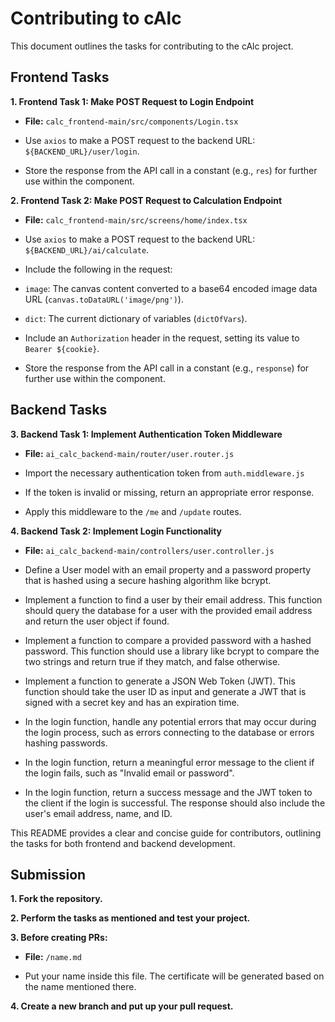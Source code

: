 
# Contributing to cAlc

  

This document outlines the tasks for contributing to the cAlc project.

  

## Frontend Tasks

  

**1. Frontend Task 1: Make POST Request to Login Endpoint**

  

* **File:** `calc_frontend-main/src/components/Login.tsx`

- Use `axios` to make a POST request to the backend URL: `${BACKEND_URL}/user/login`.

- Store the response from the API call in a constant (e.g., `res`) for further use within the component.

  

**2. Frontend Task 2: Make POST Request to Calculation Endpoint**

  

* **File:** `calc_frontend-main/src/screens/home/index.tsx`

- Use `axios` to make a POST request to the backend URL: `${BACKEND_URL}/ai/calculate`.

- Include the following in the request:

- `image`: The canvas content converted to a base64 encoded image data URL (`canvas.toDataURL('image/png')`).

- `dict`: The current dictionary of variables (`dictOfVars`).

- Include an `Authorization` header in the request, setting its value to `Bearer ${cookie}`.

- Store the response from the API call in a constant (e.g., `response`) for further use within the component.

  

## Backend Tasks

  

**3. Backend Task 1: Implement Authentication Token Middleware**

  

* **File:** `ai_calc_backend-main/router/user.router.js`

- Import the necessary authentication token from `auth.middleware.js`

- If the token is invalid or missing, return an appropriate error response.

- Apply this middleware to the `/me` and `/update` routes.

  

**4. Backend Task 2: Implement Login Functionality**

  

* **File:** `ai_calc_backend-main/controllers/user.controller.js`

- Define a User model with an email property and a password property that is hashed using a secure hashing algorithm like bcrypt.

- Implement a function to find a user by their email address. This function should query the database for a user with the provided email address and return the user object if found.

- Implement a function to compare a provided password with a hashed password. This function should use a library like bcrypt to compare the two strings and return true if they match, and false otherwise.

- Implement a function to generate a JSON Web Token (JWT). This function should take the user ID as input and generate a JWT that is signed with a secret key and has an expiration time.

- In the login function, handle any potential errors that may occur during the login process, such as errors connecting to the database or errors hashing passwords.

- In the login function, return a meaningful error message to the client if the login fails, such as "Invalid email or password".

- In the login function, return a success message and the JWT token to the client if the login is successful. The response should also include the user's email address, name, and ID.

This README provides a clear and concise guide for contributors, outlining the tasks for both frontend and backend development.


## Submission

**1. Fork the repository.**

**2. Perform the tasks as mentioned and test your project.**

**3. Before creating PRs:**
* **File:** `/name.md`
- Put your name inside this file. The certificate will be generated based on the name mentioned there.

**4. Create a new branch and put up your pull request.**


